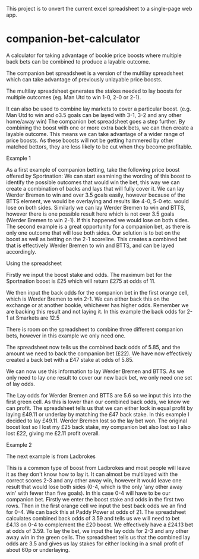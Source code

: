 This project is to onvert the current excel spreadsheet to a single-page web app.

# companion-bet-calculator
A calculator for taking advantage of bookie price boosts where multiple back bets can be combined to produce a layable outcome.

The companion bet spreadsheet is a version of the multilay spreadsheet which can take advantage
of previously unlayable price boosts.

The multilay spreadsheet generates the stakes needed to lay boosts for multiple outcomes (eg.
Man Utd to win 1-0, 2-0 or 2-1).

It can also be used to combine lay markets to cover a particular boost. (e.g. Man Utd to win and
o3.5 goals can be layed with 3-1, 3-2 and any other home/away win)
The companion bet spreadsheet goes a step further. By combining the boost with one or more
extra back bets, we can then create a layable outcome. This means we can take advantage of a
wider range of price boosts. As these boosts will not be getting hammered by other matched
bettors, they are less likely to be cut when they become profitable.

Example 1

As a first example of companion betting, take the following price boost offered by Sportnation:
We can start examining the wording of this boost to identify the possible outcomes that would win
the bet, this way we can create a combination of backs and lays that will fully cover it.
We can lay Werder Bremen to win and over 3.5 goals easily, however because of the BTTS element,
we would be overlaying and results like 4-0, 5-0 etc. would lose on both sides.
Similarly we can lay Werder Bremen to win and BTTS, however there is one possible result here
which is not over 3.5 goals (Werder Bremen to win 2-1). If this happened we would lose on both
sides.
The second example is a great opportunity for a companion bet, as there is only one outcome that
will lose both sides. Our solution is to bet on the boost as well as betting on the 2-1 scoreline. This
creates a combined bet that is effectively Werder Bremen to win and BTTS, and can be layed
accordingly.

Using the spreadsheet

Firstly we input the boost stake and odds. The maximum bet for the Sportnation boost is £25
which will return £275 at odds of 11.

We then input the back odds for the companion bet in the first orange cell, which is Werder
Bremen to win 2-1. We can either back this on the exchange or at another bookie, whichever has
higher odds. Remember we are backing this result and not laying it. In this example the back odds
for 2-1 at Smarkets are 12.5

There is room on the spreadsheet to combine three different companion bets, however in this
example we only need one.

The spreadsheet now tells us the combined back odds of 5.85, and the amount we need to back
the companion bet (£22). We have now effectively created a back bet with a £47 stake at odds of
5.85.

We can now use this information to lay Werder Bremen and BTTS. As we only need to lay one
result to cover our new back bet, we only need one set of lay odds.

The Lay odds for Werder Bremen and BTTS are 5.6 so we input this into the first green cell. As this
is lower than our combined back odds, we know we can profit. The spreadsheet tells us that we
can either lock in equal profit by laying £49.11 or underlay by matching the £47 back stake.
In this example I decided to lay £49.11. Werder Bremen lost so the lay bet won. The original boost
lost so I lost my £25 back stake, my companion bet also lost so I also lost £22, giving me £2.11
profit overall.

Example 2

The next example is from Ladbrokes

This is a common type of boost from Ladbrokes and most people will leave it as they don't know
how to lay it. It can almost be multilayed with the correct scores 2-3 and any other away win,
however it would leave one result that would lose both sides (0-4, which is the only 'any other
away win' with fewer than five goals). In this case 0-4 will have to be our companion bet.
Firstly we enter the boost stake and odds in the first two rows. Then in the first orange cell we
input the best back odds we an find for 0-4. We can back this at Paddy Power at odds of 21.
The spreadsheet calculates combined back odds of 3.59 and tells us we will need to bet £4.13 on
0-4 to complement the £20 boost. We effectively have a £24.13 bet at odds of 3.59.
To lay the bet, we input the lay odds for 2-3 and any other away win in the green cells.
The spreadsheet tells us that the combined lay odds are 3.5 and gives us lay stakes for either
locking in a small profit of about 60p or underlaying.
